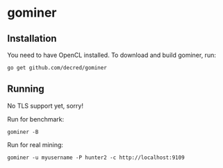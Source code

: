 # gominer

## Installation

You need to have OpenCL installed. To download and build gominer, run:

    go get github.com/decred/gominer

## Running

No TLS support yet, sorry!

Run for benchmark:

    gominer -B

Run for real mining:

    gominer -u myusername -P hunter2 -c http://localhost:9109
